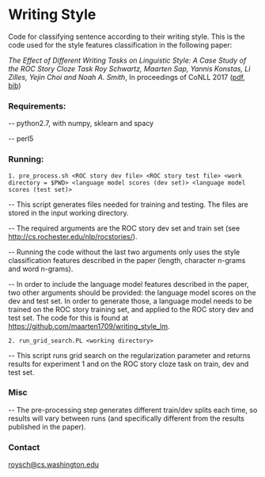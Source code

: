 # Writing Style
Code for classifying sentence according to their writing style. This is the code used for the style features classification in the following paper:

*The Effect of Different Writing Tasks on Linguistic Style: A Case Study of the ROC Story Cloze Task*
*Roy Schwartz, Maarten Sap, Yannis Konstas, Li Zilles, Yejin Choi and Noah A. Smith*, In proceedings of CoNLL 2017 ([pdf](https://arxiv.org/abs/1702.01841), [bib](http://homes.cs.washington.edu/~roysch/papers/language_constraint/language_constraint.bib))

### Requirements:

-- python2.7, with numpy, sklearn and spacy

-- perl5

### Running:

    1. pre_process.sh <ROC story dev file> <ROC story test file> <work directory = $PWD> <language model scores (dev set)> <language model scores (test set)>
	
-- This script generates files needed for training and testing. The files are stored in the input working directory.

-- The required arguments are the ROC story dev set and train set (see http://cs.rochester.edu/nlp/rocstories/).

-- Running the code without the last two arguments only uses the style classification features described in the paper (length, character n-grams and word n-grams).

-- In order to include the language model features described in the paper, two other arguments should be provided: the language model scores on the dev and test set. In order to generate those, a language model needs to be trained on the ROC story training set, and applied to the ROC story dev and test set. The code for this is found at https://github.com/maarten1709/writing_style_lm. 

    2. run_grid_search.PL <working directory>

-- This script runs grid search on the regularization parameter and returns results for experiment 1 and on the ROC story cloze task on train, dev and test set.

### Misc

-- The pre-processing step generates different train/dev splits each time, so results will vary between runs (and specifically different from the results published in the paper).

### Contact
roysch@cs.washington.edu

